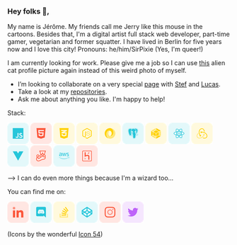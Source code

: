 ### Hey folks 👋,

My name is Jérôme. My friends call me Jerry like this mouse in the cartoons. Besides that, I'm a digital artist full stack web developer, part-time gamer, vegetarian and former squatter. I have lived in Berlin for five years now and I love this city! Pronouns: he/him/SirPixie (Yes, I'm queer!)

I am currently looking for work. Please give me a job so I can use [this](https://github.com/sirPixieJerry/sirPixieJerry/blob/main/media/img/alien-cat.jpeg) alien cat profile picture again instead of this weird photo of myself.

-   I’m looking to collaborate on a very special [page](https://github.com/StefAltavista/Noises) with [Stef](https://github.com/StefAltavista) and [Lucas](https://github.com/Lucaisok).
-   Take a look at my [repositories](https://github.com/sirPixieJerry?tab=repositories).
-   Ask me about anything you like. I'm happy to help!

Stack:

<a title="JavaScript" target=”_blank” href="https://developer.mozilla.org/en-US/docs/Web/JavaScript"><img src="https://github.com/sirPixieJerry/sirPixieJerry/blob/main/media/icons/javascript.png"/></a> <a title="HTML" target=”_blank” href="https://developer.mozilla.org/en-US/docs/Web/HTML"><img src="https://github.com/sirPixieJerry/sirPixieJerry/blob/main/media/icons/html.png"/></a> <a title="CSS" target=”_blank” href="https://developer.mozilla.org/en-US/docs/Web/CSS"><img src="https://github.com/sirPixieJerry/sirPixieJerry/blob/main/media/icons/css.png"/></a> <a title="node.js" target=”_blank” href="https://nodejs.org/en/docs/"><img src="https://github.com/sirPixieJerry/sirPixieJerry/blob/main/media/icons/node-js.png"/></a> <a title="JSON" target=”_blank” href="https://www.json.org/json-en.html"><img src="https://github.com/sirPixieJerry/sirPixieJerry/blob/main/media/icons/json.png"/></a> <a title="postgreSQL" target=”_blank” href="https://www.postgresql.org/"><img src="https://github.com/sirPixieJerry/sirPixieJerry/blob/main/media/icons/postgresql.png"/></a> <a title="webpack.js" target=”_blank” href="https://webpack.js.org/"><img src="https://github.com/sirPixieJerry/sirPixieJerry/blob/main/media/icons/webpack.png"/></a> <a title="react.js" target=”_blank” href="https://reactjs.org/"><img src="https://github.com/sirPixieJerry/sirPixieJerry/blob/main/media/icons/react.png"/></a> <a title="redux.js" target=”_blank” href="https://redux.js.org/"><img src="https://github.com/sirPixieJerry/sirPixieJerry/blob/main/media/icons/redux.png"/></a> <a title="vue.js" target=”_blank” href="https://vuejs.org/"><img src="https://github.com/sirPixieJerry/sirPixieJerry/blob/main/media/icons/vue-dot-js.png"/></a> <a title="jest.js" target=”_blank” href="https://jestjs.io/"><img src="https://github.com/sirPixieJerry/sirPixieJerry/blob/main/media/icons/jest.png"/></a> <a title="amazon-aws" target=”_blank” href="https://aws.amazon.com/"><img src="https://github.com/sirPixieJerry/sirPixieJerry/blob/main/media/icons/amazon-aws.png"/></a> <a title="heroku" target=”_blank” href="https://www.heroku.com/"><img src="https://github.com/sirPixieJerry/sirPixieJerry/blob/main/media/icons/heroku.png"/></a>

--> I can do even more things because I'm a wizard too...

You can find me on:

<a title="linkedIn" target=”_blank” href="https://www.linkedin.com/in/jeromebucquet/"><img src="https://github.com/sirPixieJerry/sirPixieJerry/blob/main/media/icons/linkedin.png"/></a> <a title="Discord" target=”_blank” href="https://discordapp.com/users/399549211928166412/"><img src="https://github.com/sirPixieJerry/sirPixieJerry/blob/main/media/icons/discord.png"/></a> <a title="stack-overflow" target=”_blank” href="https://stackoverflow.com/users/19220331/j%c3%a9r%c3%b4me-bucquet"><img src="https://github.com/sirPixieJerry/sirPixieJerry/blob/main/media/icons/stack-overflow.png"/></a> <a title="codepen" target=”_blank” href="https://codepen.io/sirpixiejerry"><img src="https://github.com/sirPixieJerry/sirPixieJerry/blob/main/media/icons/codepen.png"/></a> <a title="instagram" target=”_blank” href="https://www.instagram.com/jerry_knows_/"><img src="https://github.com/sirPixieJerry/sirPixieJerry/blob/main/media/icons/instagram.png"/></a> <a title="twitter" target=”_blank” href="https://twitter.com/SirPixieJerry"><img src="https://github.com/sirPixieJerry/sirPixieJerry/blob/main/media/icons/twitter.png"/></a>

(Icons by the wonderful <a href="https://iconscout.com/contributors/icon-54" target="_blank">Icon 54</a>)
